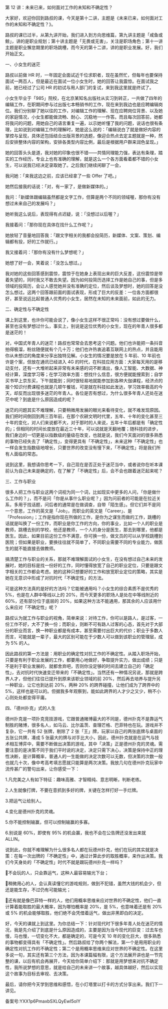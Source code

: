 第 12 讲：未来已来，如何面对工作的未知和不确定性？

⼤家好，欢迎你回到路叔的课，今天是第⼗⼆讲，主题是《未来已来，如何⾯对⼯作的未知和不确定性？》。

路叔的课已过半，从第九讲开始，我们进⼊到⽅向思维篇，第九讲主题是「咸⻥或鲸」，讲的是职业规划；第⼗讲主题是「⽆畏或⽆害」，关注是职场⻆⾊；第⼗⼀讲主题是职业懈怠期⾥的职场跳槽，⽽今天的第⼗⼆讲，讲的是职业发展。好，我们开始正⽂。

⼀、⼩⼥⽣的迷茫

路叔以前做 HR 时，⼀年固定会⾯试近千位求职者，现在虽然忙，但每年也要保持⾯试⼀两百⼈，但是最近在⾯试⼀位⼩⼥⽣时，她的回答让我震惊。在⾯试我之前，她已经过了公司 HR 的初试与⽤⼈部⻔的复试，来到我这⾥就是终试了。

⼩⼥⽣毕业于「985」院校，在北京某知名出版社从实习到转正，⼀共做了四年的编辑⼯作，在职期间参与过出版七本畅销书的⼯作，现在来到我边也是应聘编辑岗位。我们分别聊了她以往的⼯作，对编辑⼯作的理解、现在应聘岗位背景、以及她的家庭情况，⼩⼥⽣都能做流畅、耐⼼、沉稳地⼀⼀作答。⽽且每次回答前，她都将我问的问题，⽤她⾃⼰的语⾔重复⼀遍，以示她听懂了我的问题，说话也很有条理，⽐如说到对编辑⼯作的理解时，她是这么说的：「编辑说⽩了就是做好内容的掌控与呈现，具体还包括结合出版背景的选题，像迎合热点去定主题就是⼀种，然后安排整体内容的架构，安排各类型内容⽐例，最后是根据⽤户群来润⾊呈现。」

她的回答头头是道，我对她的印象也很不错——共情同理能⼒强，表达有条理，踏实的⼯作经历，专业上也有准确的理解，就是这么⼀个各⽅⾯看着都不错的⼩⼥⽣，可以说我已经决定录取她了。之后我们继续闲聊了⼀会，

我问她：「来我这边之前，应该已经拿了⼀些 Offer 了吧。」

她然后接我的话说：「对，有⼀家了，是做新媒体的。」

我问：「新媒体跟编辑虽然都是⽂字⼯作，但算是两个不同的领域喔，那你有没有想过未来⾃⼰的发展吗？」

她听我这么说后，表现得有点迟疑，说：「没想过以后喔？」

我接着问：「那你现在具体在找什么⼯作呢？」

她放轻了⾳量地回答我：「跟⽂字相关的我都会投简历，新媒体、⽂案、策划、编辑都有投，好的⼯作就⾏。」

我⼜接着问：「那你有没有什么梦想呢？」

她想了好⼀会，笑着说：「没怎么想过。」

我对她的这些回答感到震惊，震惊于在她身上表现出来的巨⼤反差，这份震惊是带着失望的，同时我⼜不敢去失望。因为如何投简历选择⼯作是她⾃⼰的事，但是多领域的投简历，会让⼈感觉她并没有准确的定位，然后谈及梦想时，她的回答是没怎么想过。这两个回答跟前⾯的⾯试表现，形成了巨⼤的反差：⼀位各⽅⾯都很好，甚⾄说远⽐起普通⼈优秀的⼩⼥⽣，居然在未知的未来⾯前，如此的⽆⼒。

⼆、确定性与不确定性

课上到这⾥，也许你可能会说了，像⼩⼥⽣这样不很正常吗：没有想过要做什么，甚⾄也没有梦想过什么，事实上，别说是这位优秀的⼩⼥⽣，现在的年⻘⼈很多都是迷茫的！

对，中国式年⻘⼈的迷茫！路叔也常常会去思考这个问题。他们也许能把⼀条抖⾳拍得极溜，粉丝随便就有个⼏⼗万；他们也许热衷追着互联⽹上的热点，并且能⽤你从未想过的⻆度来分享出独特⻅解。⼩⼥⽣的情况要是放在 5 年前、10 年前也许是个案，但放在通讯已经进⼊ 4G 的时代，在科技应⽤⽅⾯：⼤家每天⽤的是移动⽀付，还有⼀⼤堆听起来⾮常有未来感的词不断涌出，像⼈⼯智能、⼤数据、神经计算，深度学习等；在学习效率⽅⾯：想找什么信息，很⽅便就能搜索到；⾃学买书早上京东买，下午就能到；同时很轻易地就能参加到各种⼤伽课程，经济点的报个知识付费课程也就是⼏顿午餐钱，可是就在科技如此发达，学习效率极⾼的今天，却反⽽出现很多迷茫的年⻘⼈。各位是否有想过，为什么很多年⻘⼈还处在迷茫中呢？到底是什么原因造成的呢？

迷茫的问题其实不难理解，只要稍微⽤发展的眼光来看待变化，就不难发现原因。我们把时间倒回到两三百年前，在那个农耕⽂明时代⾥，五年、⼗年的变化甚⾄三⼗年的变化，对⼈们来说都不⼤，对于那时的⼈来说，五年⼗年后都是有「确定性的」；但相同的时间⻓度放在最近三⼗年，可以说就是天翻地覆；随科技的进步，我们身边的⼀切更是以指数级的量级在改变，也就是说，我们今天⾯对的很多熟悉的事物已经失去了「确定性」，变得更具有「不确定性」，未来这种「不确定性」也⼀样会发⽣指数级地增⻓，只要世界的改变没有慢下来，「不确定性」将是我们所有⼈⾯临的常态。

说到这⾥，我想请你思考⼀下，⾃⼰现在是否正处于迷茫当中，或者说你在听本课前认为⾃⼰未来是确定的，在了解了「不确定性」后，会不会也跟着迷茫起来呢？

三、⼯作与职业

很多⼈把⼯作与职业这两个词视为同⼀个词，⽐如现实中更多的⼈问，「你是做什么⼯作的？」，⽽不是问「你是从事什么职业呢？」因为问前者的可能是在拉近关系，多⽤于找话题，问后者的通常是在做调查，⾃带「陌⽣感」。但它们并不是同⼀个意思，⼯作的英⽂是「Job」，⽽职业的英⽂是「Career」、是「Profession」；⼯作是指你现在所做的⼯作，是你为之谋⽣⽽做的⼯作，跳槽的话就是叫换了⼀份⼯作，⽽职业是你⼯作的⽅向，你的事业，⽐如⼀个⼈的职业是教师，跳槽去别的学校，他还是教师，⼀个⼈的身分是医⽣，那去到哪⾥，他都是医⽣。因此，如果⽬前这份⼯作不满意，你可换⼀份，做⽂员的可以从学校跳槽到医院；但如果是职业，要换往往就不简单了，不同职业需要不同的专业能⼒，做医⽣的就不能直接去做教师。

搞清楚⼯作与职业的关系，那就不难理解⾯试的⼩⼥⽣，在没有想过⾃⼰未来的发展时，她的⽬标是找⼀份好的⼯作，同时懂得放宽了⾃⼰的职业定位，只要是跟⽂字相关的⼯作都会考虑。她的这种只想要好的⼯作和放宽职业定位的策略，其实是她在⽆意识中形成了对抗时代「不确定性」的⽅法。

可是这种⽅法真的是好的⽅法吗？它能被通⽤吗？⼩⼥⽣的综合素质不是优秀的 5\%，也是在⼈群中等线以上的 20\%，⽽今天更多的职场⼈是处在中等线附近的 60\%，还有部分位于底层的 20\%，如果这种⽅法不能通⽤，那其余的⼈应该⽤什么来应对「不确定性」呢？

路叔认为就⼯作与职业的视⻆，简单来说：对待⼯作，你可以是路⼈，是过客，⼀份⼯作不好，⼤不了换⼀份；⽽职业，则断不可有路⼈过客的⼼态，⾸先对于⼤部分的职业⽽⾔，换⼀种职业都是有成本，甚⾄需要付出巨⼤的代价；职业于多数⼈⽽⾔，可能就是⼀辈⼦，最⼤的区别可能在于少数⼈可以做到该职业的管理层，成为 5\% 的⼈。

因此路叔的第⼀⽅法是：⽤职业的确定性对抗⼯作的不确定性。从踏⼊职场开始，只要是有利于职业发展的⼯作，都要⽤⼼地做好，争取提升实⼒，做出成绩；只是不是利于职业发展的，就都舍弃吧，否则你没⾜够的时间去建⽴⾃⼰的「确定性」，去对抗时代快速变迁带来的「不确定性」。当然还有⼀种情况另说，那就是跨界⼈才，但他们往往已提升到原来该职业领域的前 20\%，然后再去培养与提升另⼀种职业，让它也到达前 20\%，两种 20\% 的跨界碰撞，让他们成为了跨界中的 5\%，这样也是可以的。但据我多年观察到，能如此跨界的⼈才少之⼜少，稍不⼩⼼则处处都变得平庸。

四、「德州扑克」式的⼈⽣

德州扑克是⼀项扑克竞技游戏，它跟普通赌博最⼤的不同是，德州扑克不是靠运⽓制胜的赌博，很多名⼈，如⻢云、⽐尔盖茨、查理芒格、巴菲特也在玩。游戏并不复杂，它⼀共有 52 张牌，剔除了 2 张「王」牌，玩家以⾃⼰的两张底牌与桌⾯的五张公共牌，凑成 5 张最⼤的牌与对⼿⽐⼤⼩，因此，德州扑克就是在运⽓与技术相互博弈中，需要不断做出决策的游戏，其中「决策」正是德州扑克的灵魂。需要注意的是决策不同于我们平时说的决定，决定只需下决⼼，决策是保持中正的理性决断，是计算概率，普通⼈的⼀⽣能做的决定次数可以⽆数，但决策的次数⼀般也就⼏⼗次，像中考⾼考填志愿就只能算是两次决策。我放⼏句在德州扑克玩家中流传甚⼴的警句出来，让你感受⼀下：

1.凡完美之⼈有如下特征：趣味⾼雅、才智精纯、意志明晰，判断⽼练。

2.⼈⽣就像打牌，不要在意抓到多好的牌，关键在怎样打好⼀⼿烂牌。

3.把运⽓让给别⼈。

4.变化是德州扑克的灵魂。

5.你不能控制输赢，但可以控制输赢的多寡。

6.别说是 60\%，即使有 95\% 的机会赢，我也不会在公告牌还没发出来就 ALLIN。

说到此，你就不难理解为什么很多名⼈都在玩德州扑克，他们在玩的其实就是决策：在每⼀次出牌的「不确定性」中，通过计算此步的取胜概率，来作出决策。我们今天身处的「不确定性」时代不就是跟玩德州扑克⼀样吗？

不会玩的⼈，只会靠运⽓，这种⼈最容易输光下台；

稍微⽤⼼的⼈，会认真读懂它的游戏规则，做到不犯错，虽然⼤钱的机会少，但还是能⽣存，不过仍有可能输光；

还有就是像巴菲特⼀样的⼈，他们⽤概率思维来应对世界的不确定性，他们⼀直计算着能取胜的最⼤概率，因为哪怕概率是 20\%，是 5\%，也意味着还是有 20\% 或 5\% 的机会能够取胜，他们绝不会凭借着运⽓，做出⾮⿊即⽩的决定。

好，今天的课就上到这⾥。为你总结⼀下：针对现代时下很多年⻘⼈处在迷茫的情况，我是先介绍了到底是什么原因造成的，主要是因为当今现代的巨变：过去⻋也慢，⻢也慢，⼀切变化不⼤，都是确定的，可是今天 10 年的变化巨⼤，很多熟悉的事物都变得具有「不确定性」。然后路叔给了你两个解法，第⼀个是⽤⽤职业的确定性对抗⼯作的不确定性；第⼆个是⽤概率思维来应对世界的不确定性。在这⾥多说⼀句，其实还有第三个⽅法，因为本课篇幅有限，这个⽅法展开讲也是⼀节完整的课，以后有机会再展开，今天给你简单介绍下：那就是⽤梦想来对抗不确定性，我所说梦想的意思，就是给⾃⼰的未来讲⼀个故事，越具体越好，然后以实现这个故事为⽬标去审视、去决策。

最后，请你把今天学到思维和感悟，在⼩灯塔⾥以打卡的⽅式分享出来。我们下⼀讲⻅。

  

备案号:YXX1p6PmaxbSXLQyEwI5olY
